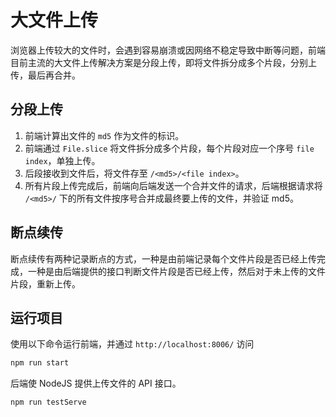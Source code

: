 # 大文件上传

浏览器上传较大的文件时，会遇到容易崩溃或因网络不稳定导致中断等问题，前端目前主流的大文件上传解决方案是分段上传，即将文件拆分成多个片段，分别上传，最后再合并。

## 分段上传

1. 前端计算出文件的 `md5` 作为文件的标识。
2. 前端通过 `File.slice` 将文件拆分成多个片段，每个片段对应一个序号 `file index`，单独上传。
3. 后段接收到文件后，将文件存至 `/<md5>/<file index>`。
4. 所有片段上传完成后，前端向后端发送一个合并文件的请求，后端根据请求将 `/<md5>/` 下的所有文件按序号合并成最终要上传的文件，并验证 md5。

## 断点续传

断点续传有两种记录断点的方式，一种是由前端记录每个文件片段是否已经上传完成，一种是由后端提供的接口判断文件片段是否已经上传，然后对于未上传的文件片段，重新上传。


## 运行项目

使用以下命令运行前端，并通过 `http://localhost:8006/` 访问

```bash
npm run start
```

后端使 NodeJS 提供上传文件的 API 接口。

```bash
npm run testServe
```
